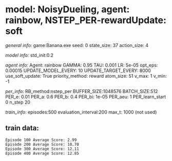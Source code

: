 
# model: NoisyDueling, agent: rainbow, NSTEP_PER-rewardUpdate: soft

*general info:*
	game:Banana.exe
	seed: 0
	state_size: 37
	action_size: 4

*model info:*
	std_init:0.2

*agent info:*
	Agent: rainbow
	GAMMA: 0.95
	TAU: 0.001
	LR: 5e-05
	opt_eps: 0.00015
	UPDATE_MODEL_EVERY: 10
	UPDATE_TARGET_EVERY: 8000
	use_soft_update: True
	priority_method: reward
	atom_size: 51
	v_max: 1
	v_min: -1

*per_info:*
	RB_method:nstep_per
	BUFFER_SIZE:1048576
	BATCH_SIZE:512
	PER_e: 0.01
	PER_a: 0.6
	PER_b: 0.4
	PER_bi: 1e-05
	PER_aeu: 1
	PER_learn_start 0
	n_step 20

*train_info:*
	episodes:500
	evaluation_interval:200
	max_t: 1000 (not used)



## train data: 

	Episode 100	Average Score: 2.99
	Episode 200	Average Score: 10.70
	Episode 300	Average Score: 12.11
	Episode 400	Average Score: 12.85

